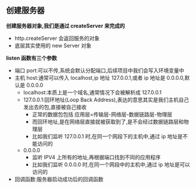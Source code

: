 ## 创建服务器

**创建服务器对象,我们是通过 createServer 来完成的**

- http.createServer 会返回服务的对象
- 底层其实使用的 new Server 对象

**listen 函数有三个参数**

- 端口 port:可以不传,系统会默认分配端口,后续项目中我们会写入环境变量中
- 主机 host:通常可以传入 localhost,ip 地址 127.0.0.1,或者 ip 地址是 0.0.0.0,默认是 0.0.0.0
  - localhost:本质上是一个域名,通常情况下会被解析成 127.0.0.1
  - 127.0.0.1:回环地址(Loop Back Address),表达的意思其实是我们主机自己发出去的包,直接被自己接收
    - 正常的数据包包括 应用层=传输层-网络层-数据链路层-物理层
    - 而回环地址,是在网络层直接就被获取到了,是不会经过数据链路层和物理层
    - 比如我们监听 127.0.0.1 时,在同一个网段下的主机中,通过 ip 地址是不能访问的
  - 0.0.0.0
    - 监听 IPV4 上所有的地址,再根据端口找到不同的应用程序
    - 比如我们监听 0.0.0.0 时,在同一个网段中的主机中,通过 ip 地址是可以访问的
- 回调函数:服务器启动成功后的回调函数
